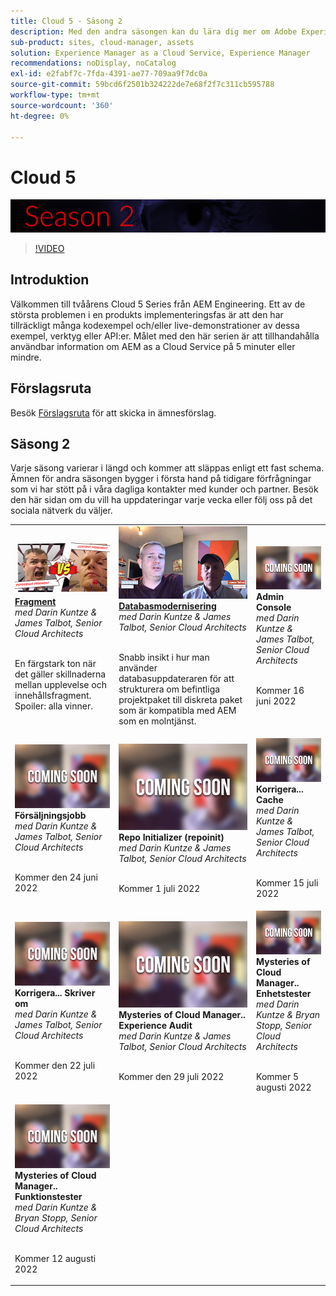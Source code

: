 ```yaml
---
title: Cloud 5 - Säsong 2
description: Med den andra säsongen kan du lära dig mer om Adobe Experience Manager (AEM) as a Cloud Service från Adobe egna tekniker som bygger upp det och de experttjänster som levererar det.
sub-product: sites, cloud-manager, assets
solution: Experience Manager as a Cloud Service, Experience Manager
recommendations: noDisplay, noCatalog
exl-id: e2fabf7c-7fda-4391-ae77-709aa9f7dc0a
source-git-commit: 59bcd6f2501b324222de7e68f2f7c311cb595788
workflow-type: tm+mt
source-wordcount: '360'
ht-degree: 0%

---
```


# Cloud 5

![AEM Experts Series](./imgs/masthead-s2.png)
>[!VIDEO](https://video.tv.adobe.com/v/343127)

## Introduktion

Välkommen till tvåårens Cloud 5 Series från AEM Engineering. Ett av de största problemen i en produkts implementeringsfas är att den har tillräckligt många kodexempel och/eller live-demonstrationer av dessa exempel, verktyg eller API:er. Målet med den här serien är att tillhandahålla användbar information om AEM as a Cloud Service på 5 minuter eller mindre.

## Förslagsruta

Besök [Förslagsruta](https://forms.office.com/r/74P5Xz4UH0) för att skicka in ämnesförslag.

## Säsong 2

Varje säsong varierar i längd och kommer att släppas enligt ett fast schema. Ämnen för andra säsongen bygger i första hand på tidigare förfrågningar som vi har stött på i våra dagliga kontakter med kunder och partner. Besök den här sidan om du vill ha uppdateringar varje vecka eller följ oss på det sociala nätverk du väljer.

<table>
    <tr>
        <td>
            <a href="season-2/cloud5-experience-v-content-fragments.md">
                <img alt="Fragment" src="./imgs/s2/000-thumb.png"/>
            </a>
            <div>
                <a href="season-2/cloud5-experience-v-content-fragments.md"><strong>Fragment</strong></a>        
                <br/><em>med Darin Kuntze &amp; James Talbot, Senior Cloud Architects</em>
            </div>
            <p>
                <br/>
                En färgstark ton när det gäller skillnaderna mellan upplevelse och innehållsfragment. Spoiler: alla vinner.
            </p>
        </td>   
         <td>
            <a href="season-2/cloud5-repo-modernizer.md">
                 <img alt="Databasmodernisering" src="./imgs/s2/001-thumb.png"/>
            </a>
            <div>
                <a href="season-2/cloud5-repo-modernizer.md"><strong>Databasmodernisering</strong></a> 
               <br/><em>med Darin Kuntze &amp; James Talbot, Senior Cloud Architects</em>
            </div>
            <p>
                <br/>
                Snabb insikt i hur man använder databasuppdateraren för att strukturera om befintliga projektpaket till diskreta paket som är kompatibla med AEM som en molntjänst.
            </p>
         </td>
     <td>
            <img alt="Admin Console" src="./imgs/coming-soon.png"/>
      <div>
            <strong>Admin Console</strong>
         <br/><em>med Darin Kuntze &amp; James Talbot, Senior Cloud Architects</em>
      </div>
      <p>
        <br/>
         Kommer 16 juni 2022
      </p>
   </td> 
  </tr>
  <tr>
   <td>
            <img alt="Försäljningsjobb" src="./imgs/coming-soon.png"/>
      <div>
            <strong>Försäljningsjobb</strong>       
         <br/><em>med Darin Kuntze &amp; James Talbot, Senior Cloud Architects</em>
      </div>
      <p>
        <br/>
         Kommer den 24 juni 2022
      </p>
     </td>   
     <td>
        <img alt="Repo Initializer (repoinit)" src="./imgs/coming-soon.png"/>
      <div>
        <strong>Repo Initializer (repoinit)</strong>
         <br/><em>med Darin Kuntze &amp; James Talbot, Senior Cloud Architects</em>
      </div>
      <p>
        <br/>
            Kommer 1 juli 2022
      </p>
   </td>
     <td>
            <img alt="Korrigera... Cache" src="./imgs/coming-soon.png"/>
      <div>
         <strong>Korrigera... Cache</strong>
         <br/><em>med Darin Kuntze &amp; James Talbot, Senior Cloud Architects</em>
      </div>
      <p>
        <br/>
         Kommer 15 juli 2022
      </p>
   </td> 
  </tr>
<tr>
   <td>
            <img alt="Korrigera... Skriver om" src="./imgs/coming-soon.png"/>
      <div>
            <strong>Korrigera... Skriver om</strong>
         <br/><em>med Darin Kuntze &amp; James Talbot, Senior Cloud Architects</em>
      </div>
      <p>
        <br/>
         Kommer den 22 juli 2022
      </p>
     </td>   
     <td>
            <img alt="Mysteries of Cloud Manager.. Experience Audit" src="./imgs/coming-soon.png"/>
      <div>
            <strong>Mysteries of Cloud Manager.. Experience Audit</strong>
         <br/><em>med Darin Kuntze &amp; James Talbot, Senior Cloud Architects</em>
      </div>
      <p>
        <br/>
        Kommer den 29 juli 2022
      </p>
   </td>
     <td>
            <img alt="Mysteries of Cloud Manager.. Enhetstester" src="./imgs/coming-soon.png"/>
      <div>
            <strong>Mysteries of Cloud Manager.. Enhetstester</strong>
         <br/><em>med Darin Kuntze &amp; Bryan Stopp, Senior Cloud Architects</em>
      </div>
      <p>
        <br/>
         Kommer 5 augusti 2022
      </p>
   </td> 
  </tr>
    <tr>
        <td>
                <img alt="Mysteries of Cloud Manager.. Funktionstester" src="./imgs/coming-soon.png"/>
            <div>
                <strong>Mysteries of Cloud Manager.. Funktionstester</strong><br/>        
                <em>med Darin Kuntze &amp; Bryan Stopp, Senior Cloud Architects</em>
            </div>
            <p><br/>
                Kommer 12 augusti 2022
            </p>
        </td>
        <td></td>
        <td></td>
    </tr>
</table>
